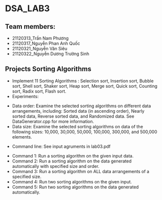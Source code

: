 # DSA_LAB3
## Team members:
- 21120313_Trần Nam Phương
- 21120317_Nguyễn Phan Anh Quốc
- 21120321_Nguyễn Văn Siêu
- 21120322_Nguyễn Dương Trường Sinh

## Projects Sorting Algorithms 
- Implement 11 Sorting Algorithms : Selection sort, Insertion sort, Bubble sort, Shell sort, Shaker sort, Heap sort, Merge sort, Quick sort, Counting sort, Radix sort, Flash sort.
- Experiments: 
+ Data order: Examine the selected sorting algorithms on different data arrangements, including: Sorted data (in ascending order), Nearly sorted data, Reverse sorted data, and
Randomized data. See DataGenerator.cpp for more information.
+ Data size: Examine the selected sorting algorithms on data of the following sizes: 10,000,
30,000, 50,000, 100,000, 300,000, and 500,000 elements.
- Command line: See input agruments in lab03.pdf
+ Command 1: Run a sorting algorithm on the given input data.
+ Command 2: Run a sorting algorithm on the data generated automatically with specified size and order.
+ Command 3: Run a sorting algorithm on ALL data arrangements of a specified size.
+ Command 4: Run two sorting algorithms on the given input.
+ Command 5: Run two sorting algorithms on the data generated automatically.
